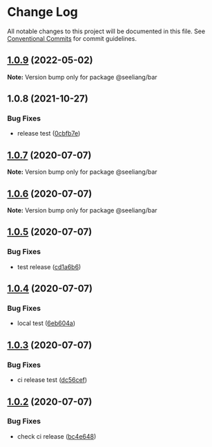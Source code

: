 # Change Log

All notable changes to this project will be documented in this file.
See [Conventional Commits](https://conventionalcommits.org) for commit guidelines.

## [1.0.9](https://github.com/seeliang/project-lerna/compare/@seeliang/bar@1.0.9-alpha.0...@seeliang/bar@1.0.9) (2022-05-02)

**Note:** Version bump only for package @seeliang/bar





## 1.0.8 (2021-10-27)


### Bug Fixes

* release test ([0cbfb7e](https://github.com/seeliang/project-lerna/commit/0cbfb7ed5562ab7df8818bcb34521868a0a9b606))





## [1.0.7](https://github.com/seeliang/project-lerna/compare/@seeliang/bar@1.0.6...@seeliang/bar@1.0.7) (2020-07-07)

**Note:** Version bump only for package @seeliang/bar





## [1.0.6](https://github.com/seeliang/project-lerna/compare/@seeliang/bar@1.0.5...@seeliang/bar@1.0.6) (2020-07-07)

**Note:** Version bump only for package @seeliang/bar





## [1.0.5](https://github.com/seeliang/project-lerna/compare/@seeliang/bar@1.0.4...@seeliang/bar@1.0.5) (2020-07-07)


### Bug Fixes

* test release ([cd1a6b6](https://github.com/seeliang/project-lerna/commit/cd1a6b6d47b93555e951bde65e259911983a65a6))





## [1.0.4](https://github.com/seeliang/project-lerna/compare/@seeliang/bar@1.0.3...@seeliang/bar@1.0.4) (2020-07-07)


### Bug Fixes

* local test ([6eb604a](https://github.com/seeliang/project-lerna/commit/6eb604a838e301b9ec6979bed59718b0c295faeb))





## [1.0.3](https://github.com/seeliang/project-lerna/compare/@seeliang/bar@1.0.2...@seeliang/bar@1.0.3) (2020-07-07)


### Bug Fixes

* ci release test ([dc56cef](https://github.com/seeliang/project-lerna/commit/dc56cefc6c4990855cb5a583841d9c6954b0d83c))





## [1.0.2](https://github.com/seeliang/project-lerna/compare/@seeliang/bar@1.0.1...@seeliang/bar@1.0.2) (2020-07-07)


### Bug Fixes

* check ci release ([bc4e648](https://github.com/seeliang/project-lerna/commit/bc4e648c2b6b1e8c2fb745a0074dabea74512267))
